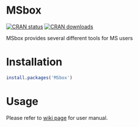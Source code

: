 # MSbox

[![CRAN status](http://www.r-pkg.org/badges/version/MSbox)](https://cran.r-project.org/package=MSbox) 
[![CRAN downloads](http://cranlogs.r-pkg.org/badges/grand-total/MSbox)](https://cran.r-project.org/package=MSbox)

MSbox provides several different tools for MS users

# Installation

```r
install.packages('MSbox')
```

# Usage

Please refer to [wiki page](https://github.com/YonghuiDong/MSbox/wiki/Usage) for user manual.
